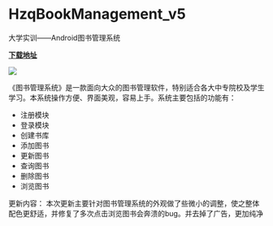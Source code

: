 # HzqBookManagement_v5
大学实训——Android图书管理系统

[**下载地址**](http://sj.qq.com/myapp/detail.htm?apkName=cn.edu.jssvc.hzqbookmanagement_v5)

![](http://p21admluf.bkt.clouddn.com/2018-01-07%2001-19-09%E5%B1%8F%E5%B9%95%E6%88%AA%E5%9B%BE.png)

《图书管理系统》是一款面向大众的图书管理软件，特别适合各大中专院校及学生学习。本系统操作方便、界面美观，容易上手。系统主要包括的功能有： 
- 注册模块 
- 登录模块 
- 创建书库 
- 添加图书 
- 更新图书 
- 查询图书 
- 删除图书 
- 浏览图书

更新内容：
本次更新主要针对图书管理系统的外观做了些微小的调整，使之整体配色更舒适，并修复了多次点击浏览图书会奔溃的bug。并去掉了广告，更加纯净
